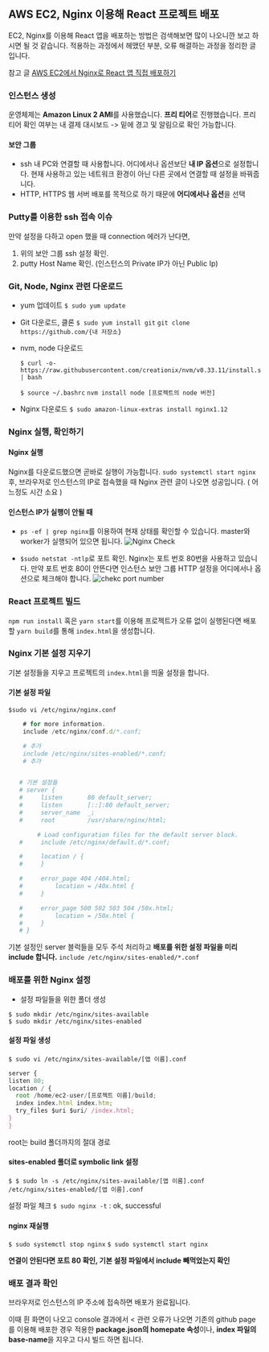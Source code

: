 ## AWS EC2, Nginx 이용해 React 프로젝트 배포

EC2, Nginx를 이용해 React 앱을 배포하는 방법은 검색해보면 많이 나오니깐 보고 하시면 될 것 같습니다.
적용하는 과정에서 헤맸던 부분, 오류 해결하는 과정을 정리한 글입니다.

참고 글
[AWS EC2에서 Nginx로 React 앱 직접 배포하기](https://medium.com/@bdv111/aws-ec2%EC%97%90%EC%84%9C-nginx%EB%A1%9C-react-%EC%95%B1-%EC%A7%81%EC%A0%91-%EB%B0%B0%ED%8F%AC%ED%95%98%EA%B8%B0-c1e09639171e)

### 인스턴스 생성

운영체제는 **Amazon Linux 2 AMI**를 사용했습니다.
**프리 티어**로 진행했습니다. 프리 티어 확인 여부는 내 결제 대시보드 -> 밑에 경고 및 알림으로 확인 가능합니다.

#### 보안 그룹

- ssh
  내 PC와 연결할 때 사용합니다. 어디에서나 옵션보단 **내 IP 옵션**으로 설정합니다. 현재 사용하고 있는 네트워크 환경이 아닌 다른 곳에서 연결할 때 설정을 바꿔줍니다.
- HTTP, HTTPS
  웹 서버 배포를 목적으로 하기 때문에 **어디에서나 옵션**을 선택

### Putty를 이용한 ssh 접속 이슈

만약 설정을 다하고 open 했을 때 connection 에러가 난다면,

1. 위의 보안 그룹 ssh 설정 확인.
2. putty Host Name 확인. (인스턴스의 Private IP가 아닌 Public Ip)

### Git, Node, Nginx 관련 다운로드

- yum 업데이트
  `$ sudo yum update`

- Git 다운로드, 클론
  `$ sudo yum install git`
  `git clone https://github.com/{내 저장소}`
- nvm, node 다운로드

  ```
  $ curl -o- https://raw.githubusercontent.com/creationix/nvm/v0.33.11/install.sh | bash
  ```

  `$ source ~/.bashrc`
  `nvm install node [프로젝트의 node 버전]`

- Nginx 다운로드
  `$ sudo amazon-linux-extras install nginx1.12`

### Nginx 실행, 확인하기

#### Nginx 실행

Nginx를 다운로드했으면 곧바로 실행이 가능합니다.
`sudo systemctl start nginx` 후, 브라우저로 인스턴스의 IP로 접속했을 때 Nginx 관련 글이 나오면 성공입니다. ( 어느정도 시간 소요 )

#### 인스턴스 IP가 실행이 안될 때

- `ps -ef | grep nginx`를 이용하여 현재 상태를 확인할 수 있습니다.
  master와 worker가 실행되어 있으면 됩니다.
  <img src="https://user-images.githubusercontent.com/59330828/121531398-51d82b00-ca39-11eb-8570-656bcffe9fde.PNG" alt="Nginx Check">

- `$sudo netstat -ntlp`로 포트 확인.
  Nginx는 포트 번호 80번을 사용하고 있습니다. 만약 포트 번호 80이 안뜬다면 인스턴스 보안 그룹 HTTP 설정을 어디에서나 옵션으로 체크해야 합니다.
  <img src="https://user-images.githubusercontent.com/59330828/121531712-a7acd300-ca39-11eb-9636-b6d3a13da6d7.PNG" alt="chekc port number">

### React 프로젝트 빌드

`npm run install` 혹은 `yarn start`를 이용해 프로젝트가 오류 없이 실행된다면 배포할 `yarn build`를 통해 `index.html`을 생성합니다.

### Nginx 기본 설정 지우기

기본 설정들을 지우고 프로젝트의 `index.html`을 띄울 설정을 합니다.

#### 기본 설정 파일

`$sudo vi /etc/nginx/nginx.conf`

```javascript
    # for more information.
    include /etc/nginx/conf.d/*.conf;

    # 추가
    include /etc/nginx/sites-enabled/*.conf;
    # 추가


   # 기본 설정들
   # server {
   #     listen       80 default_server;
   #     listen       [::]:80 default_server;
   #     server_name  _;
   #     root         /usr/share/nginx/html;

        # Load configuration files for the default server block.
   #     include /etc/nginx/default.d/*.conf;

   #     location / {
   #     }

   #     error_page 404 /404.html;
   #         location = /40x.html {
   #     }

   #     error_page 500 502 503 504 /50x.html;
   #         location = /50x.html {
   #     }
   # }

```

기본 설정인 server 블럭들을 모두 주석 처리하고 **배포를 위한 설정 파일을 미리 include 합니다.**
`include /etc/nginx/sites-enabled/*.conf`

### 배포를 위한 Nginx 설정

- 설정 파일들을 위한 폴더 생성

```
$ sudo mkdir /etc/nginx/sites-available
$ sudo mkdir /etc/nginx/sites-enabled
```

#### 설정 파일 생성

`$ sudo vi /etc/nginx/sites-available/[앱 이름].conf`

```javascript
server {
listen 80;
location / {
  root /home/ec2-user/[프로젝트 이름]/build;
  index index.html index.htm;
  try_files $uri $uri/ /index.html;
}
}
```

root는 build 폴더까지의 절대 경로

#### sites-enabled 폴더로 symbolic link 설정

`$ $ sudo ln -s /etc/nginx/sites-available/[앱 이름].conf /etc/nginx/sites-enabled/[앱 이름].conf`

설정 파일 체크 `$ sudo nginx -t` : ok, successful

#### nginx 재실행

`$ sudo systemctl stop nginx`
`$ sudo systemctl start nginx`

**연결이 안된다면 포트 80 확인, 기본 설정 파일에서 include 빼먹었는지 확인**

### 배포 결과 확인

브라우저로 인스턴스의 IP 주소에 접속하면 배포가 완료됩니다.

이때 흰 화면이 나오고 console 결과에서 < 관련 오류가 나오면 기존의 github page를 이용해 배포한 경우 적용한 **package.json의 homepate 속성**이나, **index 파일의 base-name**을 지우고 다시 빌드 하면 됩니다.
